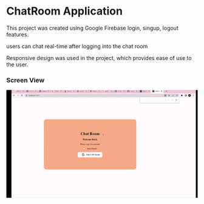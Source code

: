 <h1>ChatRoom Application</h1>

This project was created using Google Firebase login, singup, logout features.

users can chat real-time after logging into the chat room

Responsive design was used in the project, which provides ease of use to the user.

<h3>Screen View</h3>

![](ekran.gif)
